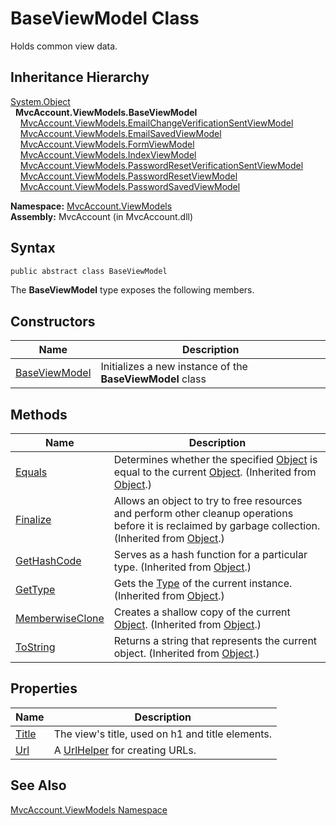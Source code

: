 BaseViewModel Class
===================
Holds common view data.


Inheritance Hierarchy
---------------------
[System.Object][1]  
  **MvcAccount.ViewModels.BaseViewModel**  
    [MvcAccount.ViewModels.EmailChangeVerificationSentViewModel][2]  
    [MvcAccount.ViewModels.EmailSavedViewModel][3]  
    [MvcAccount.ViewModels.FormViewModel<TInputModel>][4]  
    [MvcAccount.ViewModels.IndexViewModel][5]  
    [MvcAccount.ViewModels.PasswordResetVerificationSentViewModel][6]  
    [MvcAccount.ViewModels.PasswordResetViewModel][7]  
    [MvcAccount.ViewModels.PasswordSavedViewModel][8]  

**Namespace:** [MvcAccount.ViewModels][9]  
**Assembly:** MvcAccount (in MvcAccount.dll)

Syntax
------

```csharp
public abstract class BaseViewModel
```

The **BaseViewModel** type exposes the following members.


Constructors
------------

Name                | Description                                               
------------------- | --------------------------------------------------------- 
[BaseViewModel][10] | Initializes a new instance of the **BaseViewModel** class 


Methods
-------

Name                  | Description                                                                                                                                                
--------------------- | ---------------------------------------------------------------------------------------------------------------------------------------------------------- 
[Equals][11]          | Determines whether the specified [Object][1] is equal to the current [Object][1]. (Inherited from [Object][1].)                                            
[Finalize][12]        | Allows an object to try to free resources and perform other cleanup operations before it is reclaimed by garbage collection. (Inherited from [Object][1].) 
[GetHashCode][13]     | Serves as a hash function for a particular type. (Inherited from [Object][1].)                                                                             
[GetType][14]         | Gets the [Type][15] of the current instance. (Inherited from [Object][1].)                                                                                 
[MemberwiseClone][16] | Creates a shallow copy of the current [Object][1]. (Inherited from [Object][1].)                                                                           
[ToString][17]        | Returns a string that represents the current object. (Inherited from [Object][1].)                                                                         


Properties
----------

Name        | Description                                      
----------- | ------------------------------------------------ 
[Title][18] | The view's title, used on h1 and title elements. 
[Url][19]   | A [UrlHelper][20] for creating URLs.             


See Also
--------
[MvcAccount.ViewModels Namespace][9]  

[1]: http://msdn.microsoft.com/en-us/library/e5kfa45b
[2]: ../EmailChangeVerificationSentViewModel/README.md
[3]: ../EmailSavedViewModel/README.md
[4]: ../FormViewModel_1/README.md
[5]: ../IndexViewModel/README.md
[6]: ../PasswordResetVerificationSentViewModel/README.md
[7]: ../PasswordResetViewModel/README.md
[8]: ../PasswordSavedViewModel/README.md
[9]: ../README.md
[10]: _ctor.md
[11]: http://msdn.microsoft.com/en-us/library/bsc2ak47
[12]: http://msdn.microsoft.com/en-us/library/4k87zsw7
[13]: http://msdn.microsoft.com/en-us/library/zdee4b3y
[14]: http://msdn.microsoft.com/en-us/library/dfwy45w9
[15]: http://msdn.microsoft.com/en-us/library/42892f65
[16]: http://msdn.microsoft.com/en-us/library/57ctke0a
[17]: http://msdn.microsoft.com/en-us/library/7bxwbwt2
[18]: Title.md
[19]: Url.md
[20]: http://msdn.microsoft.com/en-us/library/dd492578